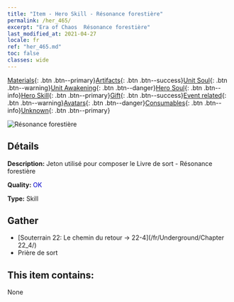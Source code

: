 ```yaml
---
title: "Item - Hero Skill - Résonance forestière"
permalink: /her_465/
excerpt: "Era of Chaos  Résonance forestière"
last_modified_at: 2021-04-27
locale: fr
ref: "her_465.md"
toc: false
classes: wide
---
```

 [Materials](/ItemsFR/){: .btn .btn--primary}[Artifacts](/ItemsFR/Artifacts/){: .btn .btn--success}[Unit Soul](/ItemsFR/UnitSoul/){: .btn .btn--warning}[Unit Awakening](/ItemsFR/UnitAwakening/){: .btn .btn--danger}[Hero Soul](/ItemsFR/HeroSoul/){: .btn .btn--info}[Hero Skill](/ItemsFR/HeroSkill/){: .btn .btn--primary}[Gift](/ItemsFR/Gift/){: .btn .btn--success}[Event related](/ItemsFR/Events/){: .btn .btn--warning}[Avatars](/ItemsFR/Avatars/){: .btn .btn--danger}[Consumables](/ItemsFR/Consumables/){: .btn .btn--info}[Unknown](/ItemsFR/Unknown/){: .btn .btn--primary}

 ![Résonance forestière](/images/t/ps_senlingongming.png)

## Détails
 **Description:** Jeton utilisé pour composer le Livre de sort - Résonance forestière

 **Quality:** <span style="color: #0000CD">OK</span>

 **Type:** Skill

## Gather

*    [Souterrain 22: Le chemin du retour -> 22-4](/fr/Underground/Chapter 22_4/) 
*    Prière de sort 

## This item contains:

  None

